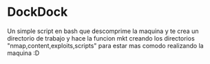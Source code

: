 # DockDock
Un simple script en bash que descomprime la maquina y te crea un directorio de trabajo y hace la funcion mkt creando los directorios "nmap,content,exploits,scripts" para estar mas comodo realizando la maquina :D
